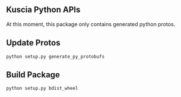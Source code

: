 ## Kuscia Python APIs

At this moment, this package only contains generated python protos.

## Update Protos

```
python setup.py generate_py_protobufs
```

## Build Package

```
python setup.py bdist_wheel
```
